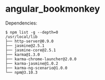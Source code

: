 # angular_bookmonkey

Dependencies:

```
$ npm list -g --depth=0
/usr/local/lib
├── http-server@0.9.0
├── jasmine@2.5.1
├── jasmine-core@2.5.1
├── karma@1.3.0
├── karma-chrome-launcher@2.0.0
├── karma-jasmine@1.0.2
├── karma-ng-scenario@1.0.0
└── npm@3.10.3
```
